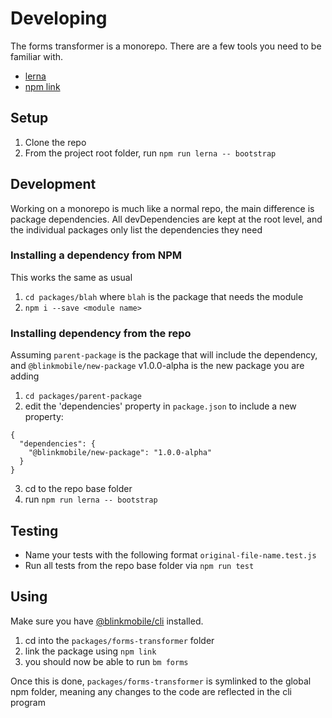 # Developing

The forms transformer is a monorepo. There are a few tools you need to be familiar with.

- [lerna](https://lernajs.io/)
- [npm link](https://docs.npmjs.com/cli/link)

## Setup

1. Clone the repo
2. From the project root folder, run `npm run lerna -- bootstrap`

## Development

Working on a monorepo is much like a normal repo, the main difference is package dependencies. All devDependencies are kept at the root level, and the individual packages only list the dependencies they need

### Installing a dependency from NPM

This works the same as usual

1. `cd packages/blah` where `blah` is the package that needs the module
2. `npm i --save <module name>`

### Installing dependency from the repo

Assuming `parent-package` is the package that will include the dependency, and `@blinkmobile/new-package` v1.0.0-alpha is the new package you are adding

1. `cd packages/parent-package`
2. edit the 'dependencies' property in `package.json` to include a new property:
```
{
  "dependencies": {
    "@blinkmobile/new-package": "1.0.0-alpha"
  }
}
```
3. cd to the repo base folder
4. run `npm run lerna -- bootstrap`

## Testing

- Name your tests with the following format `original-file-name.test.js`
- Run all tests from the repo base folder via `npm run test`

## Using

Make sure you have [@blinkmobile/cli](https://www.npmjs.com/package/@blinkmobile/cli) installed.

1. cd into the `packages/forms-transformer` folder
2. link the package using `npm link`
3. you should now be able to run `bm forms`

Once this is done, `packages/forms-transformer` is symlinked to the global npm folder, meaning any changes to the code are reflected in the cli program
